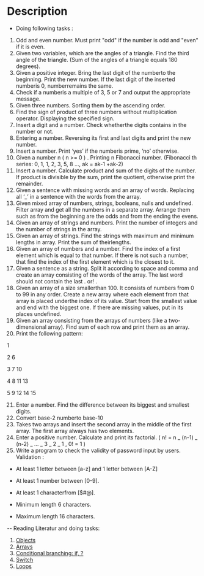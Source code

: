 # Description
- Doing following tasks :
1. Odd and even number. Must print "odd" if the number is odd and "even" if it is even.
2. Given two variables, which are the angles of a triangle. Find the third angle of the triangle. (Sum of the
angles of a triangle equals 180 degrees).
3. Given a positive integer. Bring the last digit of the numberto the beginning. Print the new number. If the
last digit of the inserted numberis 0, numberremains the same.
4. Check if a numberis a multiple of 3, 5 or 7 and output the appropriate message.
5. Given three numbers. Sorting them by the ascending order.
6. Find the sign of product of three numbers without multiplication operator. Displaying the specified sign.
7.  Insert a digit and a number. Check whetherthe digits contains in the number or not.
8. Entering a number. Reversing its first and last digits and print the new number.
9. Insert a number. Print ‘yesʼ if the numberis prime, ‘noʼ otherwise.
10. Given a number n ( n >= 0 ) . Printing n Fibonacci number. (Fibonacci th series: 0, 1, 1, 2, 3, 5, 8 ..., ak = ak-1
 +ak-2)
11. Insert a number. Calculate product and sum of the digits of the number. If product is divisible by the sum,
print the quotient, otherwise print the remainder.
12. Given a sentence with missing words and an array of words. Replacing all ‘_ʼ in a sentence with the words
from the array.
13. Given mixed array of numbers, strings, booleans, nulls and undefined. Filter array and get all the numbers
in a separate array. Arrange them such as from the beginning are the odds and from the ending the
evens.
14. Given an array of strings and numbers. Print the number of integers and the number of strings in the
array. 
15. Given an array of strings. Find the strings with maximum and minimum lengths in array. Print the sum of
theirlengths.
16. Given an array of numbers and a number. Find the index of a first element which is equal to that number.
If there is not such a number, that find the index of the first element which is the closest to it.
17. Given a sentence as a string. Split it according to space and comma and create an array consisting of the
words of the array. The last word should not contain the last . or! .
18. Given an array of a size smallerthan 100. It consists of numbers from 0 to 99 in any order. Create a new
array where each element from that array is placed underthe index of its value. Start from the smallest
value and end with the biggest one. If there are missing values, put in its places undefined.
19. Given an array consisting from the arrays of numbers (like a two-dimensional array). Find sum of each
row and print them as an array.
20. Print the following pattern:

  1

  2 6

  3 7 10

  4 8 11 13

  5 9 12 14 15 

21. Enter a number. Find the difference between its biggest and smallest digits.
22. Convert base-2 numberto base-10
23. Takes two arrays and insert the second array in the middle of the first array. The first array always has
two elements.
24. Enter a positive number. Calculate and print its factorial. ( n! = n _ (n-1) _ (n-2) _ ... _ 3 _ 2 _ 1 , 0! = 1 )
25. Write a program to check the validity of password input by users. Validation :
- At least 1 letter between [a-z] and 1 letter between [A-Z]

- At least 1 number between [0-9].
- At least 1 characterfrom [$#@].
- Minimum length 6 characters.
- Maximum length 16 characters. 
 
-- Reading Literatur and doing tasks:
1. [Objects](https://javascript.info/object)
2. [Arrays](https://javascript.info/array)
3. [Conditional branching: if, ?](https://javascript.info/ifelse)
4. [Switch](https://javascript.info/switch)
5. [Loops](https://javascript.info/while-for)